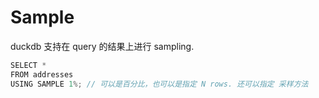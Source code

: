 # Sample
duckdb 支持在 query 的结果上进行 sampling.
```js
SELECT *
FROM addresses
USING SAMPLE 1%; // 可以是百分比，也可以是指定 N rows. 还可以指定 采样方法
```